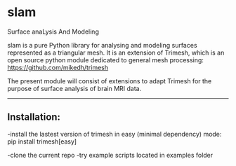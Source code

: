 # slam
Surface anaLysis And Modeling

slam is a pure Python library for analysing and modeling surfaces represented as a triangular mesh.
It is an extension of Trimesh, which is an open source python module dedicated to general mesh processing:
https://github.com/mikedh/trimesh

The present module will consist of extensions to adapt Trimesh for the purpose of surface analysis of brain MRI data.

------------------
Installation:
------------------

-install the lastest version of trimesh in easy (minimal dependency) mode:
pip install trimesh[easy]

-clone the current repo
-try example scripts located in examples folder


